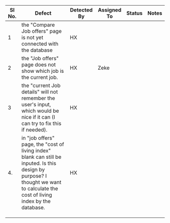 |Sl No.|Defect|Detected By|Assigned To|Status|Notes|
|---|---|---|---|---|---|
| 1  |  the "Compare Job offers" page is not yet connected with the database | HX  |   |   | |
| 2  |  the "Job offers" page does not show which job is the current job. |  HX | Zeke  |   | |
| 3  | the "current Job details" will not remember the user's input, which would be nice if it can (I can try to fix this if needed).   |  HX |   |   | |
| 4. | in "job offers" page, the "cost of living index" blank can still be inputed. Is this design by purpose? I thought we want to calculate the cost of living index by the database.| HX | | |
| | | | | | |
| | | | | | |
| | | | | | |
